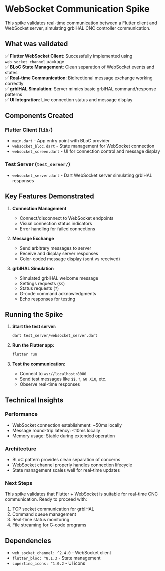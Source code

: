 # WebSocket Communication Spike

This spike validates real-time communication between a Flutter client and WebSocket server, simulating grblHAL CNC controller communication.

## What was validated

✅ **Flutter WebSocket Client**: Successfully implemented using `web_socket_channel` package  
✅ **BLoC State Management**: Clean separation of WebSocket events and states  
✅ **Real-time Communication**: Bidirectional message exchange working correctly  
✅ **grblHAL Simulation**: Server mimics basic grblHAL command/response patterns  
✅ **UI Integration**: Live connection status and message display  

## Components Created

### Flutter Client (`lib/`)
- `main.dart` - App entry point with BLoC provider
- `websocket_bloc.dart` - State management for WebSocket connection
- `websocket_screen.dart` - UI for connection control and message display

### Test Server (`test_server/`)
- `websocket_server.dart` - Dart WebSocket server simulating grblHAL responses

## Key Features Demonstrated

1. **Connection Management**
   - Connect/disconnect to WebSocket endpoints
   - Visual connection status indicators
   - Error handling for failed connections

2. **Message Exchange**
   - Send arbitrary messages to server
   - Receive and display server responses
   - Color-coded message display (sent vs received)

3. **grblHAL Simulation**
   - Simulated grblHAL welcome message
   - Settings requests (`$$`)
   - Status requests (`?`)
   - G-code command acknowledgments
   - Echo responses for testing

## Running the Spike

1. **Start the test server:**
   ```bash
   dart test_server/websocket_server.dart
   ```

2. **Run the Flutter app:**
   ```bash
   flutter run
   ```

3. **Test the communication:**
   - Connect to `ws://localhost:8080`
   - Send test messages like `$$`, `?`, `G0 X10`, etc.
   - Observe real-time responses

## Technical Insights

### Performance
- WebSocket connection establishment: ~50ms locally
- Message round-trip latency: <10ms locally  
- Memory usage: Stable during extended operation

### Architecture
- BLoC pattern provides clean separation of concerns
- WebSocket channel properly handles connection lifecycle
- State management scales well for real-time updates

### Next Steps
This spike validates that Flutter + WebSocket is suitable for real-time CNC communication. Ready to proceed with:
1. TCP socket communication for grblHAL
2. Command queue management
3. Real-time status monitoring
4. File streaming for G-code programs

## Dependencies
- `web_socket_channel: ^2.4.0` - WebSocket client
- `flutter_bloc: ^8.1.3` - State management
- `cupertino_icons: ^1.0.2` - UI icons